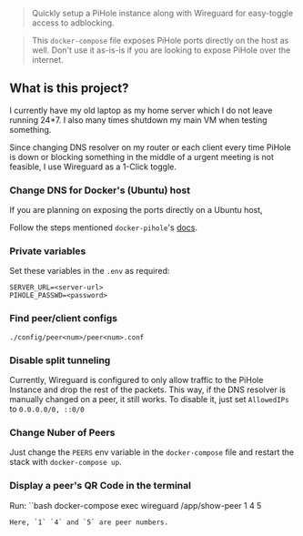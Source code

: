 > Quickly setup a PiHole instance along with Wireguard for easy-toggle access to adblocking.

> This `docker-compose` file exposes PiHole ports directly on the host as well. Don't use it as-is-is if you are looking to expose PiHole over the internet.

## What is this project?
I currently have my old laptop as my home server which I do not leave running 24\*7. I also many times shutdown my main VM when testing something.

Since changing DNS resolver on my router or each client every time PiHole is down or blocking something in the middle of a urgent meeting is not feasible, I use Wireguard as a 1-Click toggle.

### Change DNS for Docker's (Ubuntu) host
If you are planning on exposing the ports directly on a Ubuntu host,

Follow the steps mentioned `docker-pihole`'s [docs](https://github.com/pi-hole/docker-pi-hole#installing-on-ubuntu).

### Private variables
Set these variables in the `.env` as required:
```
SERVER_URL=<server-url>
PIHOLE_PASSWD=<password>
```

### Find peer/client configs
`./config/peer<num>/peer<num>.conf`

### Disable split tunneling
Currently, Wireguard is configured to only allow traffic to the PiHole Instance and drop the rest of the packets. This way, if the DNS resolver is manually changed on a peer, it still works. To disable it, just set `AllowedIPs` to `0.0.0.0/0, ::0/0`

### Change Nuber of Peers
Just change the `PEERS` env variable in the `docker-compose` file and restart the stack with `docker-compose up`.

### Display a peer's QR Code in the terminal
Run:
``bash
docker-compose exec wireguard /app/show-peer 1 4 5
```
Here, `1` `4` and `5` are peer numbers.